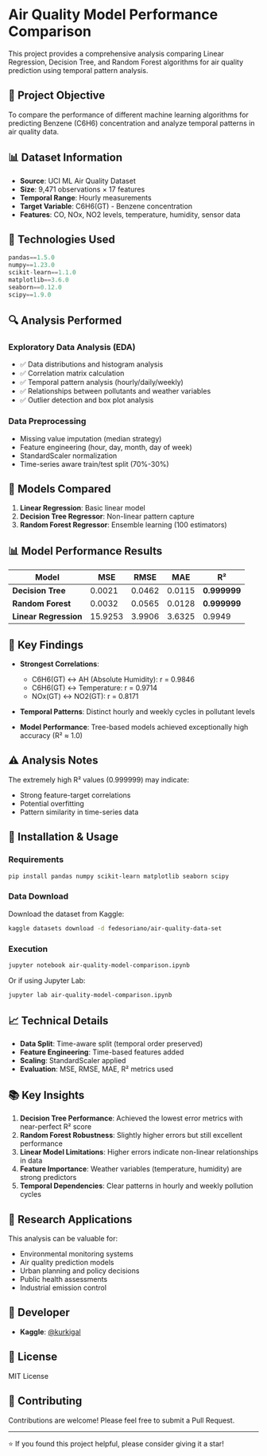 # Air Quality Model Performance Comparison

This project provides a comprehensive analysis comparing Linear Regression, Decision Tree, and Random Forest algorithms for air quality prediction using temporal pattern analysis.

## 🎯 Project Objective
To compare the performance of different machine learning algorithms for predicting Benzene (C6H6) concentration and analyze temporal patterns in air quality data.

## 📊 Dataset Information
- **Source**: UCI ML Air Quality Dataset  
- **Size**: 9,471 observations × 17 features
- **Temporal Range**: Hourly measurements
- **Target Variable**: C6H6(GT) - Benzene concentration
- **Features**: CO, NOx, NO2 levels, temperature, humidity, sensor data

## 🔧 Technologies Used
```python
pandas==1.5.0
numpy==1.23.0
scikit-learn==1.1.0
matplotlib==3.6.0
seaborn==0.12.0
scipy==1.9.0
```

## 🔍 Analysis Performed
### Exploratory Data Analysis (EDA)
- ✅ Data distributions and histogram analysis
- ✅ Correlation matrix calculation
- ✅ Temporal pattern analysis (hourly/daily/weekly)
- ✅ Relationships between pollutants and weather variables
- ✅ Outlier detection and box plot analysis

### Data Preprocessing
- Missing value imputation (median strategy)
- Feature engineering (hour, day, month, day of week)
- StandardScaler normalization
- Time-series aware train/test split (70%-30%)

## 🤖 Models Compared
1. **Linear Regression**: Basic linear model
2. **Decision Tree Regressor**: Non-linear pattern capture
3. **Random Forest Regressor**: Ensemble learning (100 estimators)

## 📊 Model Performance Results

| Model | MSE | RMSE | MAE | R² |
|-------|-----|------|-----|-----|
| **Decision Tree** | 0.0021 | 0.0462 | 0.0115 | **0.999999** |
| **Random Forest** | 0.0032 | 0.0565 | 0.0128 | **0.999999** |
| **Linear Regression** | 15.9253 | 3.9906 | 3.6325 | 0.9949 |

## 🎯 Key Findings
- **Strongest Correlations**:
  - C6H6(GT) ↔ AH (Absolute Humidity): r = 0.9846
  - C6H6(GT) ↔ Temperature: r = 0.9714
  - NOx(GT) ↔ NO2(GT): r = 0.8171

- **Temporal Patterns**: Distinct hourly and weekly cycles in pollutant levels

- **Model Performance**: Tree-based models achieved exceptionally high accuracy (R² ≈ 1.0)

## ⚠️ Analysis Notes
The extremely high R² values (0.999999) may indicate:
- Strong feature-target correlations
- Potential overfitting
- Pattern similarity in time-series data

## 🚀 Installation & Usage

### Requirements
```bash
pip install pandas numpy scikit-learn matplotlib seaborn scipy
```

### Data Download
Download the dataset from Kaggle:
```bash
kaggle datasets download -d fedesoriano/air-quality-data-set
```

### Execution
```bash
jupyter notebook air-quality-model-comparison.ipynb
```

Or if using Jupyter Lab:
```bash
jupyter lab air-quality-model-comparison.ipynb
```

## 📈 Technical Details
- **Data Split**: Time-aware split (temporal order preserved)
- **Feature Engineering**: Time-based features added
- **Scaling**: StandardScaler applied
- **Evaluation**: MSE, RMSE, MAE, R² metrics used

## 📚 Key Insights
1. **Decision Tree Performance**: Achieved the lowest error metrics with near-perfect R² score
2. **Random Forest Robustness**: Slightly higher errors but still excellent performance
3. **Linear Model Limitations**: Higher errors indicate non-linear relationships in data
4. **Feature Importance**: Weather variables (temperature, humidity) are strong predictors
5. **Temporal Dependencies**: Clear patterns in hourly and weekly pollution cycles

## 🔬 Research Applications
This analysis can be valuable for:
- Environmental monitoring systems
- Air quality prediction models
- Urban planning and policy decisions
- Public health assessments
- Industrial emission control

## 👤 Developer
- **Kaggle**: [@kurkigal](https://www.kaggle.com/kurkigal)

## 📄 License
MIT License

## 🤝 Contributing
Contributions are welcome! Please feel free to submit a Pull Request.

---
⭐ If you found this project helpful, please consider giving it a star!
